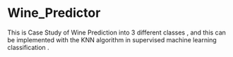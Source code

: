 # Wine_Predictor
This is Case Study of Wine Prediction into 3 different classes , and this can be implemented with the KNN algorithm in supervised machine learning classification .
